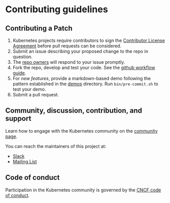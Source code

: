 # Contributing guidelines

[Contributor License Agreement]: https://git.k8s.io/community/CLA.md
[github workflow guide]: https://github.com/kubernetes/community/blob/master/contributors/guide/github-workflow.md
[CNCF code of conduct]: https://github.com/cncf/foundation/blob/master/code-of-conduct.md

## Contributing a Patch

1. Kubernetes projects require contributors to sign the
   [Contributor License Agreement] before pull requests
   can be considered.
1. Submit an issue describing your proposed change to
   the repo in question.
1. The [repo owners](OWNERS) will respond to your issue
   promptly.
1. Fork the repo, develop and test your code.
   See the [github workflow guide].
1. For _new features_, provide a markdown-based demo following
   the pattern established in the [demos](demos) directory.
   Run `bin/pre-commit.sh` to test your demo.
1. Submit a pull request.

## Community, discussion, contribution, and support

Learn how to engage with the Kubernetes community on
the [community page](http://kubernetes.io/community/).

You can reach the maintainers of this project at:

- [Slack](http://slack.k8s.io/)
- [Mailing List](https://groups.google.com/forum/#!forum/kubernetes-kustomize)

## Code of conduct

Participation in the Kubernetes community is governed
by the [CNCF code of conduct].
